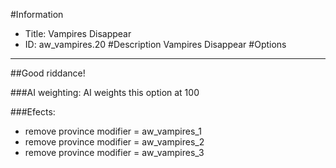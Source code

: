 #Information
 - Title: Vampires Disappear
 - ID: aw_vampires.20
#Description
Vampires Disappear
#Options

___
##Good riddance!

###AI weighting:
AI weights this option at 100


###Efects:<ul><li>remove province modifier = aw_vampires_1</li><li>remove province modifier = aw_vampires_2</li><li>remove province modifier = aw_vampires_3</li></ul>
